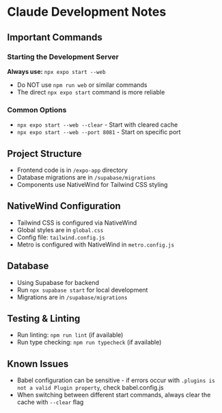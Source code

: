 # Claude Development Notes

## Important Commands

### Starting the Development Server
**Always use:** `npx expo start --web`
- Do NOT use `npm run web` or similar commands
- The direct `npx expo start` command is more reliable

### Common Options
- `npx expo start --web --clear` - Start with cleared cache
- `npx expo start --web --port 8081` - Start on specific port

## Project Structure
- Frontend code is in `/expo-app` directory
- Database migrations are in `/supabase/migrations`
- Components use NativeWind for Tailwind CSS styling

## NativeWind Configuration
- Tailwind CSS is configured via NativeWind
- Global styles are in `global.css`
- Config file: `tailwind.config.js`
- Metro is configured with NativeWind in `metro.config.js`

## Database
- Using Supabase for backend
- Run `npx supabase start` for local development
- Migrations are in `/supabase/migrations`

## Testing & Linting
- Run linting: `npm run lint` (if available)
- Run type checking: `npm run typecheck` (if available)

## Known Issues
- Babel configuration can be sensitive - if errors occur with `.plugins is not a valid Plugin property`, check babel.config.js
- When switching between different start commands, always clear the cache with `--clear` flag